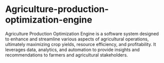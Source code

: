 # Agriculture-production-optimization-engine
Agriculture Production Optimization Engine is a software system designed to enhance and streamline various aspects of agricultural operations, ultimately maximizing crop yields, resource efficiency, and profitability. It leverages data, analytics, and automation to provide insights and recommendations to farmers and agricultural stakeholders.
